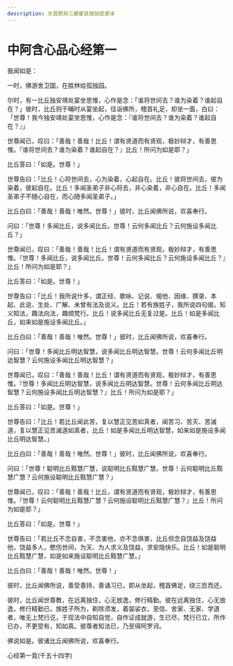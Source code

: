 ```yaml
---
description: 东晋罽宾三藏瞿昙僧伽提婆译
---
```


# 中阿含心品心经第一

我闻如是：

一时，佛游舍卫国，在胜林给孤独园。

尔时，有一比丘独安靖处宴坐思惟，心作是念：「谁将世间去？谁为染着？谁起自在？」彼时，比丘则于晡时从宴坐起，往诣佛所，稽首礼足，却坐一面，白曰：「世尊！我今独安靖处宴坐思惟，心作是念：『谁将世间去？谁为染着？谁起自在？』」

世尊闻已，叹曰：「善哉！善哉！比丘！谓有贤道而有贤观，极妙辩才，有善思惟。『谁将世间去？谁为染着？谁起自在？』比丘！所问为如是耶？」

比丘答曰：「如是。世尊！」

世尊告曰：「比丘！心将世间去，心为染着，心起自在。比丘！彼将世间去，彼为染着，彼起自在。比丘！多闻圣弟子非心将去，非心染着，非心自在。比丘！多闻圣弟子不随心自在，而心随多闻圣弟子。」

比丘白曰：「善哉！善哉！唯然。世尊！」彼时，比丘闻佛所说，欢喜奉行。

问曰：「世尊！多闻比丘，说多闻比丘。世尊！云何多闻比丘？云何施设多闻比丘？」

世尊闻已，叹曰：「善哉！善哉！比丘！谓有贤道而有贤观，极妙辩才，有善思惟。『世尊！多闻比丘，说多闻比丘。世尊！云何多闻比丘？云何施设多闻比丘？』比丘！所问为如是耶？」

比丘答曰：「如是。世尊！」

世尊告曰：「比丘！我所说什多，谓正经、歌咏、记说、偈他、因缘、撰录、本起、此说、生处、广解、未曾有法及说义。比丘！若有族姓子，我所说四句偈，知义知法，趣法向法，趣顺梵行。比丘！说多闻比丘无复过是。比丘！如是多闻比丘，如来如是施设多闻比丘。」

比丘白曰：「善哉！善哉！唯然。世尊！」彼时，比丘闻佛所说，欢喜奉行。

问曰：「世尊！多闻比丘明达智慧，说多闻比丘明达智慧。世尊！云何多闻比丘明达智慧？云何施设多闻比丘明达智慧？」

世尊闻已，叹曰：「善哉！善哉！比丘！谓有贤道而有贤观，极妙辩才，有善思惟。『世尊！多闻比丘明达智慧，说多闻比丘明达智慧。世尊！云何多闻比丘明达智慧？云何施设多闻比丘明达智慧？』比丘！所问为如是耶？」

比丘答曰：「如是。世尊！」

世尊告曰：「比丘！若比丘闻此苦，复以慧正见苦如真者，闻苦习、苦灭、苦滅道，复以慧正见苦滅道如真者，比丘！如是多闻比丘明达智慧，如来如是施设多闻比丘明达智慧。」

比丘白曰：「善哉！善哉！唯然。世尊！」彼时，比丘闻佛所说，欢喜奉行。

问曰：「世尊！聪明比丘黠慧广慧，说聪明比丘黠慧广慧。世尊！云何聪明比丘黠慧广慧？云何施设聪明比丘黠慧广慧？」

世尊闻已，叹曰：「善哉！善哉！比丘，谓有贤道而有贤观，极妙辩才，有善思惟。『世尊！云何聪明比丘黠慧广慧？云何施设聪明比丘黠慧广慧？』比丘！所问为如是耶？」

比丘答曰：「如是。世尊！」

世尊告曰：「若比丘不念自害，不念害他，亦不念俱害，比丘但念自饶益及饶益他，饶益多人，愍伤世间，为天、为人求义及饶益，求安隐快乐。比丘！如是聪明比丘黠慧广慧，如是如来施设聪明比丘黠慧广慧。」

比丘白曰：「善哉！善哉！唯然。世尊！」

彼时，比丘闻佛所说，善受善持，善诵习已，即从坐起，稽首佛足，绕三匝而还。

彼时，比丘闻世尊教，在远离独住，心无放逸，修行精勤。彼在远离独住，心无放逸，修行精勤已，族姓子所为，剃除须发，着袈裟衣，至信、舍家、无家、学道者，唯无上梵行讫，于现法中自知自觉，自作证成就游，生已尽，梵行已立，所作已办，不更受有，知如真。彼尊者知法已，乃至得阿罗诃。

佛说如是。彼诸比丘闻佛所说，欢喜奉行。

心经第一竟(千五十四字)
